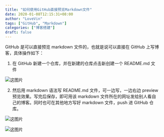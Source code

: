 ```yaml
---
title: "如何使用GitHub直接预览Markdown文件"
date: 2020-01-08T12:15:31+08:00
author: "LoveVin"
tags: ["GitHub", "Markdown"]
categories: ["博客搭建"]
draft: false
---
```


GitHub 是可以直接预览 markdown 文件的，也就是说可以直接在 GitHub 上写博客，具体操作如下：

1. 在 GitHub 新建一个仓库，并在新建的仓库点击新创建一个 README.md 文件

![这图片](/imgs/hugo11.JPG)

2. 然后用 markdown 语法写 README.md 文件，可一边写，一边右边 preview 预览效果。写完后保存，即可用该 markdown 文件所在的网址发给别人看自己的博客。同时也可在其他地方写好 markdown 文件，push 进 GitHub 仓库。

![这图片](/imgs/hugo12.JPG)

![这图片](/imgs/hugo13.JPG)
